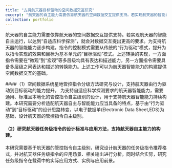 ```yaml
---
title: "支持航天器目标驱动的空间数据交互研究"
excerpt: "航天器的自主能力需要依靠航天器的空间数据交互提供支持。若实现航天器的智能自主运行，以达到“自适应科学探测”，就会对数据交互提出更高的要求。为支持航天器的智能能力逐步构建，指令的控制模式需要从传统的“行为驱动”模式，提升为以指令实现的效果和目标为基本单元的“目标驱动”模式。上述转换的实现，一方面指令需要在“微观”到“宏观”等多层级均具有表达和描述能力，另一方面指令需要具备多层级之间表达和描述的转换能力。上述工作可以为航天器智能能力的构建提供空间数据交互的基础。"
collection: portfolio
---
```


航天器的自主能力需要依靠航天器的空间数据交互提供支持。若实现航天器的智能自主运行，以达到“自适应科学探测”，就会对数据交互提出更高的要求。为支持航天器的智能能力逐步构建，指令的控制模式需要从传统的“行为驱动”模式，提升为以指令实现的效果和目标为基本单元的“目标驱动”模式。上述转换的实现，一方面指令需要在“微观”到“宏观”等多层级均具有表达和描述能力，另一方面指令需要具备多层级之间表达和描述的转换能力。上述工作可以为航天器智能能力的构建提供空间数据交互的基础。

####（1）空间数据系统星地管控指令分级方法研究与设计，支持航天器由行为驱动到目标驱动的能力提升。
为支持自适应科学探测要求的航天器智能能力，需要通用、标准且本地化的管控指令自主级别的设计，用于支持航天器智能能力持续构建。本研究需要分析适配航天器自主与智能能力应当具备的特点，基于由“行为驱动”到“目标驱动”的设计思路转变，以电子数据单(Electronic Data Sheet,EDS)为基础，设计航天器的管控指令自主级别。

#### （2）研究航天器任务级指令的设计标准与应用方法，支持航天器自主能力的构建。
本研究需要基于航天器的管控指令自主级别，研究设计航天器的任务级指令推荐格式，并对航天器任务级指令的应用场景、相关输出进行分析。同时结合实际，研究任务级指令在载荷中的实际应用方式、实例与应用前景。
